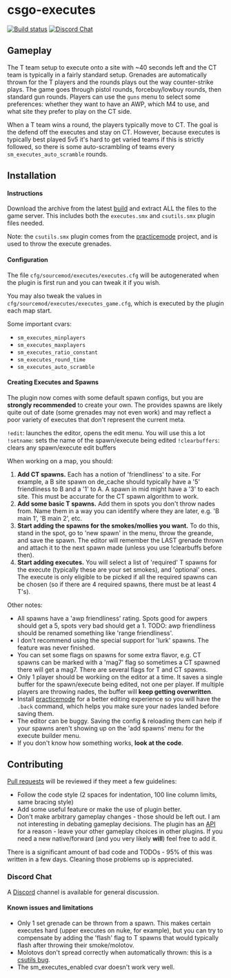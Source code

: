 csgo-executes
=============

[![Build status](http://ci.splewis.net/job/csgo-executes/badge/icon)](http://ci.splewis.net/job/csgo-executes/)
[![Discord Chat](https://img.shields.io/discord/926309849673895966.svg)](https://discord.gg/zmqEa4keCk)

## Gameplay

The T team setup to execute onto a site with ~40 seconds left and the CT team is typically in a fairly standard setup. Grenades are automatically thrown for the T players and the rounds plays out the way counter-strike plays. The game goes through pistol rounds, forcebuy/lowbuy rounds, then standard gun rounds. Players can use the ``guns`` menu to select some preferences: whether they want to have an AWP, which M4 to use, and what site they prefer to play on the CT side.

When a T team wins a round, the players typically move to CT. The goal is the defend off the executes and stay on CT. However, because executes is typically best played 5v5 it's hard to get varied teams if this is strictly followed, so there is some auto-scrambling of teams every ``sm_executes_auto_scramble`` rounds.

## Installation

#### Instructions

Download the archive from the latest [build](http://ci.splewis.net/job/csgo-executes/lastSuccessfulBuild/) and extract ALL the files to the game server. This includes both the ``executes.smx`` and ``csutils.smx`` plugin files needed.

Note: the ``csutils.smx`` plugin comes from the [practicemode](https://github.com/splewis/csgo-practice-mode) project, and is used to throw the execute grenades.

#### Configuration

The file ``cfg/sourcemod/executes/executes.cfg`` will be autogenerated when the plugin is first run and you can tweak it if you wish.

You may also tweak the values in ``cfg/sourcemod/executes/executes_game.cfg``, which is executed by the plugin each map start.

Some important cvars:
- ``sm_executes_minplayers``
- ``sm_executes_maxplayers``
- ``sm_executes_ratio_constant``
- ``sm_executes_round_time``
- ``sm_executes_auto_scramble``


#### Creating Executes and Spawns

The plugin now comes with some default spawn configs, but you are **strongly recommended** to create your own. The provides spawns are likely quite out of date (some grenades may not even work) and may reflect a poor variety of executes that don't represent the current meta. 

``!edit``: launches the editor, opens the edit menu. You will use this a lot
``!setname``: sets the name of the spawn/execute being edited
``!clearbuffers``: clears any spawn/execute edit buffers

When working on a map, you should:
1. **Add CT spawns.** Each has a notion of 'friendliness' to a site. For example, a B site spawn on de_cache should typically have a '5' friendliness to B and a '1' to A. A spawn in mid might have a '3' to each site. This must be accurate for the CT spawn algorithm to work.
1. **Add some basic T spawns.** Add them in spots you don't throw nades from. Name them in a way you can identify where they are later, e.g. 'B main 1', 'B main 2', etc.
1. **Start adding the spawns for the smokes/mollies you want.** To do this, stand in the spot, go to 'new spawn' in the menu, throw the greande, and save the spawn. The editor will remember the LAST grenade thrown and attach it to the next spawn made (unless you use !clearbuffs before then).
1. **Start adding executes.** You will select a list of 'required' T spawns for the execute (typically these are your set smokes), and 'optional' ones. The execute is only eligible to be picked if all the required spawns can be chosen (so if there are 4 required spawns, there must be at least 4 T's).

Other notes:
- All spawns have a 'awp friendliness' rating. Spots good for awpers should get a 5, spots very bad should get a 1. TODO: awp friendliness should be renamed something like 'range friendliness'.
- I don't recommend using the special support for 'lurk' spawns. The feature was never finished.
- You can set some flags on spawns for some extra flavor, e.g. CT spawns can be marked with a 'mag7' flag so sometimes a CT spawned there will get a mag7. There are several flags for T and CT spawns.
- Only 1 player should be workiing on the editor at a time. It saves a single buffer for the spawn/execute being edited, not one per player. If multiple players are throwing nades, the buffer will **keep getting overwritten**.
- Install [practicemode](https://github.com/splewis/csgo-practice-mode) for a better editing experience so you will have the ``.back`` command, which helps you make sure your nades landed before saving them.
- The editor can be buggy. Saving the config & reloading them can help if your spawns aren't showing up on the 'add spawns' menu for the execute builder menu.
- If you don't know how something works, **look at the code**.


## Contributing

[Pull requests](https://github.com/splewis/csgo-executes/pulls) will be reviewed if they meet a few guidelines:
- Follow the code style (2 spaces for indentation, 100 line column limits, same bracing style)
- Add some useful feature or make the use of plugin better.
- Don't make arbitrary gameplay changes - those should be left out. I am not interesting in debating gameplay decisions. The plugin has an [API](scripting/include/executes.inc) for a reason - leave your other gameplay choices in other plugins. If you need a new native/forward (and you very likely **will**) feel free to add it.

There is a significant amount of bad code and TODOs - 95% of this was written in a few days. Cleaning those problems up is appreciated.

### Discord Chat

A [Discord](https://discord.gg/zmqEa4keCk) channel is available for general discussion.

#### Known issues and limitations

- Only 1 set grenade can be thrown from a spawn. This makes certain executes hard (upper executes on nuke, for example), but you can try to compensate by adding the 'flash' flag to T spawns that would typically flash after throwing their smoke/molotov.
- Molotovs don't spread correctly when automatically thrown: this is a [csutils bug](https://github.com/splewis/csgo-practice-mode/issues/44).
- The sm_executes_enabled cvar doesn't work very well.
